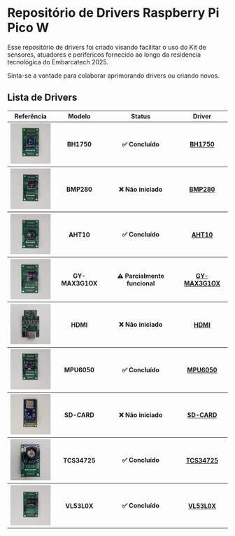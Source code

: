 # Repositório de Drivers Raspberry Pi Pico W

Esse repositório de drivers foi criado visando facilitar o uso do Kit de sensores, atuadores e perifericos fornecido ao longo da residencia tecnológica do Embarcatech 2025.

Sinta-se a vontade para colaborar aprimorando drivers ou criando novos.

## Lista de Drivers

<table>
  <tr>
    <th>Referência</th>
    <th>Modelo</th>
    <th>Status</th>
    <th>Driver</th>
  </tr>
  <tr>
  <th><img src="assets/BH1750.jpeg" alt="BH1750" width="100"/></th>
  <th>BH1750</th>
  <th>✅ Concluído</th>
  <th><a href="https://github.com/joao-tolomelli/pico-w-drivers/tree/main/BH1750">BH1750</a></th>
</tr>
<tr>
  <th><img src="assets/BMP280.jpeg" alt="BMP280" width="100"/></th>
  <th>BMP280</th>
  <th>❌ Não iniciado</th>
  <th><a href="https://github.com/joao-tolomelli/pico-w-drivers/tree/main/BMP280">BMP280</a></th>
</tr>
<tr>
  <th><img src="assets/AHT10.jpeg" alt="AHT10" width="100"/></th>
  <th>AHT10</th>
  <th>✅ Concluído</th>
  <th><a href="https://github.com/joao-tolomelli/pico-w-drivers/tree/main/AHT10">AHT10</a></th>
</tr>
<tr>
  <th><img src="assets/GY-MAX3G1OX.jpeg" alt="GY-MAX3G1OX" width="100"/></th>
  <th>GY-MAX3G1OX</th>
  <th>⚠️ Parcialmente funcional</th>
  <th><a href="https://github.com/joao-tolomelli/pico-w-drivers/tree/main/GY-MAX3G1OX">GY-MAX3G1OX</a/></th>
</tr>
<tr>
  <th><img src="assets/HDMI.jpeg" alt="HDMI" width="100"/></th>
  <th>HDMI</th>
  <th>❌ Não iniciado</th>
  <th><a href="https://github.com/joao-tolomelli/pico-w-drivers/tree/main/HDMI">HDMI</a></th>
</tr>
<tr>
  <th><img src="assets/MPU-6050.jpeg" alt="MPU-6050" width="100"/></th>
  <th>MPU6050</th>
  <th>✅ Concluído</th>
  <th><a href="https://github.com/joao-tolomelli/pico-w-drivers/tree/main/MPU6050">MPU6050</a></th>
</tr>
<tr>
  <th><img src="assets/SD-CARD.jpeg" alt="SD-CARD" width="100"/></th>
  <th>SD-CARD</th>
  <th>❌ Não iniciado</th>
  <th><a href="https://github.com/joao-tolomelli/pico-w-drivers/tree/main/SD-CARD">SD-CARD</a></th>
</tr>
<tr>
  <th><img src="assets/TCS34725.jpeg" alt="TCS34725" width="100"/></th>
  <th>TCS34725</th>
  <th>✅ Concluído</th>
  <th><a href="https://github.com/joao-tolomelli/pico-w-drivers/tree/main/TCS34725">TCS34725</a/></th>
</tr>
<tr>
  <th><img src="assets/VL53L0X.jpeg" alt="VL53L0X" width="100"/></th>
  <th>VL53L0X</th>
  <th>✅ Concluído</th>
  <th><a href="https://github.com/joao-tolomelli/pico-w-drivers/tree/main/VL53l0X">VL53L0X</a></th>
</tr>
</table>
